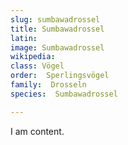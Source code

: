 ```yaml
---
slug: sumbawadrossel
title: Sumbawadrossel
latin:
image: Sumbawadrossel
wikipedia: 
class: Vögel
order:  Sperlingsvögel
family:  Drosseln
species:  Sumbawadrossel

---
```


I am content.
